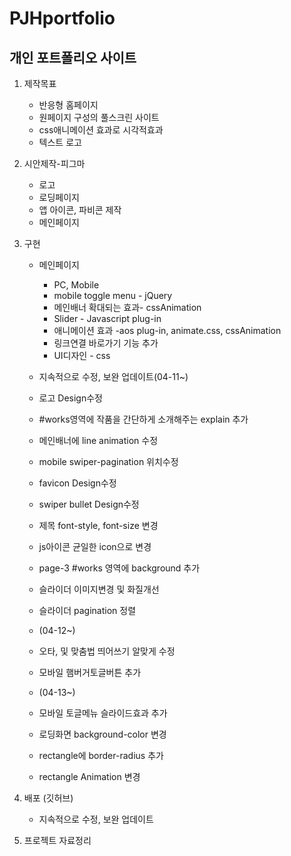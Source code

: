 # PJHportfolio
## 개인 포트폴리오 사이트
1. 제작목표
    - 반응형 홈페이지
    - 원페이지 구성의 풀스크린 사이트
    - css애니메이션 효과로 시각적효과
    - 텍스트 로고

2. 시안제작-피그마
    - 로고
    - 로딩페이지
    - 앱 아이콘, 파비콘 제작
    - 메인페이지

3. 구현
    - 메인페이지
        - PC, Mobile
        - mobile toggle menu - jQuery
        - 메인배너 확대되는 효과- cssAnimation
        - Slider - Javascript plug-in
        - 애니메이션 효과 -aos plug-in, animate.css, cssAnimation
        - 링크연결 바로가기 기능 추가
        - UI디자인 - css

    - 지속적으로 수정, 보완 업데이트(04-11~)       
    - 로고 Design수정
    - #works영역에 작품을 간단하게 소개해주는 explain 추가
    - 메인배너에 line animation 수정
    - mobile swiper-pagination 위치수정
    - favicon Design수정
    - swiper bullet Design수정
    - 제목 font-style, font-size 변경
    - js아이콘 균일한 icon으로 변경
    - page-3 #works 영역에 background 추가
    - 슬라이더 이미지변경 및 화질개선
    - 슬라이더 pagination 정렬
    - (04-12~)
    - 오타, 및 맞춤법 띄어쓰기 알맞게 수정
    - 모바일 햄버거토글버튼 추가
    - (04-13~)
    - 모바일 토글메뉴 슬라이드효과 추가
    - 로딩화면 background-color 변경
    - rectangle에 border-radius 추가
    - rectangle Animation 변경



    

4. 배포 (깃허브)
    - 지속적으로 수정, 보완 업데이트

5. 프로젝트 자료정리
